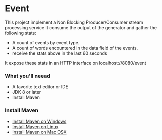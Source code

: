 # Event

This project implement a Non Blocking Producer/Consumer stream processing service It consume the output of the generator and gather the following stats:
+ A count of events by event type.
+ A count of words encountered in the data field of the events.
+ receive the stats above in the last 60 seconds

It expose these stats in an HTTP interface on localhost://8080/event 

### What you'll neead
+ A favorite text editor or IDE
+ JDK 8 or later
+ Install Maven

### Install Maven
+ [Install Maven on Windows](https://www.baeldung.com/install-maven-on-windows-linux-mac#installing-maven-on-windows)
+ [Install Maven on Linux](https://www.baeldung.com/install-maven-on-windows-linux-mac#installing-maven-on-linux)
+ [Install Maven on Mac OSX](https://www.baeldung.com/install-maven-on-windows-linux-mac#installing-maven-on-mac-os-x)


